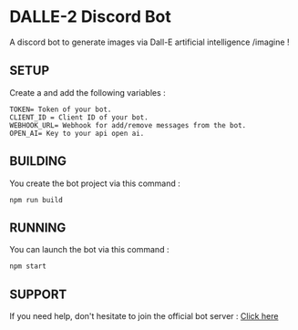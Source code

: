 
# DALLE-2 Discord Bot

A discord bot to generate images via Dall-E artificial intelligence /imagine !


## SETUP

Create a and add the following variables :
```
TOKEN= Token of your bot.
CLIENT_ID = Client ID of your bot.
WEBHOOK_URL= Webhook for add/remove messages from the bot.
OPEN_AI= Key to your api open ai.
```
## BUILDING

You create the bot project via this command :
```
npm run build
```

## RUNNING

You can launch the bot via this command :
```
npm start
```

## SUPPORT 
If you need help, don't hesitate to join the official bot server : [Click here](https://discord.gg/xdNm3HycW9)

